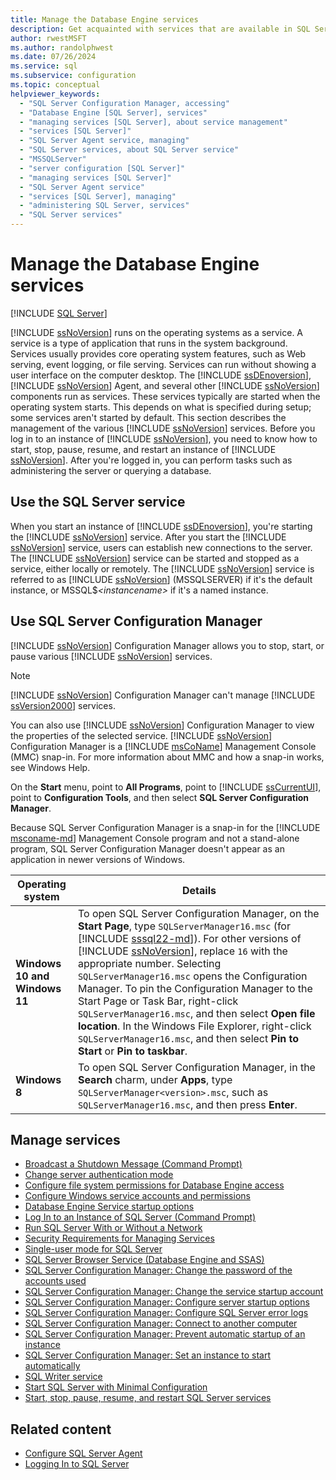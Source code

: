 ```yaml
---
title: Manage the Database Engine services
description: Get acquainted with services that are available in SQL Server. See how to start SQL Server Configuration Manager, which you can use to manage various services.
author: rwestMSFT
ms.author: randolphwest
ms.date: 07/26/2024
ms.service: sql
ms.subservice: configuration
ms.topic: conceptual
helpviewer_keywords:
  - "SQL Server Configuration Manager, accessing"
  - "Database Engine [SQL Server], services"
  - "managing services [SQL Server], about service management"
  - "services [SQL Server]"
  - "SQL Server Agent service, managing"
  - "SQL Server services, about SQL Server service"
  - "MSSQLServer"
  - "server configuration [SQL Server]"
  - "managing services [SQL Server]"
  - "SQL Server Agent service"
  - "services [SQL Server], managing"
  - "administering SQL Server, services"
  - "SQL Server services"
---
```

# Manage the Database Engine services

[!INCLUDE [SQL Server](../../includes/applies-to-version/sqlserver.md)]

[!INCLUDE [ssNoVersion](../../includes/ssnoversion-md.md)] runs on the operating systems as a service. A service is a type of application that runs in the system background. Services usually provides core operating system features, such as Web serving, event logging, or file serving. Services can run without showing a user interface on the computer desktop. The [!INCLUDE [ssDEnoversion](../../includes/ssdenoversion-md.md)], [!INCLUDE [ssNoVersion](../../includes/ssnoversion-md.md)] Agent, and several other [!INCLUDE [ssNoVersion](../../includes/ssnoversion-md.md)] components run as services. These services typically are started when the operating system starts. This depends on what is specified during setup; some services aren't started by default. This section describes the management of the various [!INCLUDE [ssNoVersion](../../includes/ssnoversion-md.md)] services. Before you log in to an instance of [!INCLUDE [ssNoVersion](../../includes/ssnoversion-md.md)], you need to know how to start, stop, pause, resume, and restart an instance of [!INCLUDE [ssNoVersion](../../includes/ssnoversion-md.md)]. After you're logged in, you can perform tasks such as administering the server or querying a database.

## Use the SQL Server service

When you start an instance of [!INCLUDE [ssDEnoversion](../../includes/ssdenoversion-md.md)], you're starting the [!INCLUDE [ssNoVersion](../../includes/ssnoversion-md.md)] service. After you start the [!INCLUDE [ssNoVersion](../../includes/ssnoversion-md.md)] service, users can establish new connections to the server. The [!INCLUDE [ssNoVersion](../../includes/ssnoversion-md.md)] service can be started and stopped as a service, either locally or remotely. The [!INCLUDE [ssNoVersion](../../includes/ssnoversion-md.md)] service is referred to as [!INCLUDE [ssNoVersion](../../includes/ssnoversion-md.md)] (MSSQLSERVER) if it's the default instance, or MSSQL$*\<instancename\>* if it's a named instance.

## Use SQL Server Configuration Manager

[!INCLUDE [ssNoVersion](../../includes/ssnoversion-md.md)] Configuration Manager allows you to stop, start, or pause various [!INCLUDE [ssNoVersion](../../includes/ssnoversion-md.md)] services.

> [!NOTE]  
> [!INCLUDE [ssNoVersion](../../includes/ssnoversion-md.md)] Configuration Manager can't manage [!INCLUDE [ssVersion2000](../../includes/ssversion2000-md.md)] services.

You can also use [!INCLUDE [ssNoVersion](../../includes/ssnoversion-md.md)] Configuration Manager to view the properties of the selected service. [!INCLUDE [ssNoVersion](../../includes/ssnoversion-md.md)] Configuration Manager is a [!INCLUDE [msCoName](../../includes/msconame-md.md)] Management Console (MMC) snap-in. For more information about MMC and how a snap-in works, see Windows Help.

On the **Start** menu, point to **All Programs**, point to [!INCLUDE [ssCurrentUI](../../includes/sscurrentui-md.md)], point to **Configuration Tools**, and then select **SQL Server Configuration Manager**.

Because SQL Server Configuration Manager is a snap-in for the [!INCLUDE [msconame-md](../../includes/msconame-md.md)] Management Console program and not a stand-alone program, SQL Server Configuration Manager doesn't appear as an application in newer versions of Windows.

| Operating system | Details |
| --- | --- |
| **Windows 10 and Windows 11** | To open SQL Server Configuration Manager, on the **Start Page**, type `SQLServerManager16.msc` (for [!INCLUDE [sssql22-md](../../includes/sssql22-md.md)]). For other versions of [!INCLUDE [ssNoVersion](../../includes/ssnoversion-md.md)], replace `16` with the appropriate number. Selecting `SQLServerManager16.msc` opens the Configuration Manager. To pin the Configuration Manager to the Start Page or Task Bar, right-click `SQLServerManager16.msc`, and then select **Open file location**. In the Windows File Explorer, right-click `SQLServerManager16.msc`, and then select **Pin to Start** or **Pin to taskbar**. |
| **Windows 8** | To open SQL Server Configuration Manager, in the **Search** charm, under **Apps**, type `SQLServerManager<version>.msc`, such as `SQLServerManager16.msc`, and then press **Enter**. |

## Manage services

- [Broadcast a Shutdown Message (Command Prompt)](broadcast-a-shutdown-message-command-prompt.md)
- [Change server authentication mode](change-server-authentication-mode.md)
- [Configure file system permissions for Database Engine access](configure-file-system-permissions-for-database-engine-access.md)
- [Configure Windows service accounts and permissions](configure-windows-service-accounts-and-permissions.md)
- [Database Engine Service startup options](database-engine-service-startup-options.md)
- [Log In to an Instance of SQL Server (Command Prompt)](log-in-to-an-instance-of-sql-server-command-prompt.md)
- [Run SQL Server With or Without a Network](run-sql-server-with-or-without-a-network.md)
- [Security Requirements for Managing Services](security-requirements-for-managing-services.md)
- [Single-user mode for SQL Server](start-sql-server-in-single-user-mode.md)
- [SQL Server Browser Service (Database Engine and SSAS)](sql-server-browser-service-database-engine-and-ssas.md)
- [SQL Server Configuration Manager: Change the password of the accounts used](scm-services-change-the-password-of-the-accounts-used.md)
- [SQL Server Configuration Manager: Change the service startup account](scm-services-change-the-service-startup-account.md)
- [SQL Server Configuration Manager: Configure server startup options](scm-services-configure-server-startup-options.md)
- [SQL Server Configuration Manager: Configure SQL Server error logs](scm-services-configure-sql-server-error-logs.md)
- [SQL Server Configuration Manager: Connect to another computer](scm-services-connect-to-another-computer.md)
- [SQL Server Configuration Manager: Prevent automatic startup of an instance](scm-services-prevent-automatic-startup-of-an-instance.md)
- [SQL Server Configuration Manager: Set an instance to start automatically](scm-services-set-an-instance-to-start-automatically.md)
- [SQL Writer service](sql-writer-service.md)
- [Start SQL Server with Minimal Configuration](start-sql-server-with-minimal-configuration.md)
- [Start, stop, pause, resume, and restart SQL Server services](start-stop-pause-resume-restart-sql-server-services.md)

## Related content

- [Configure SQL Server Agent](../../ssms/agent/configure-sql-server-agent.md)
- [Logging In to SQL Server](logging-in-to-sql-server.md)
